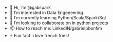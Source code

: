 - 👋 Hi, I’m @gabspark
- 👀 I’m interested in Data Engeneering
- 🌱 I’m currently learning Python/Scala/Spark/Sql
- 💞️ I’m looking to collaborate on in python projects
- 📫 How to reach me: LinkedIN/gabrielpbonfim
- ⚡ Fun fact: i love french fries!
